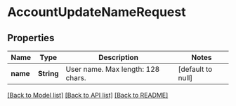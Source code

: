 # AccountUpdateNameRequest

## Properties

Name | Type | Description | Notes
------------ | ------------- | ------------- | -------------
**name** | **String** | User name. Max length: 128 chars. | [default to null]

[[Back to Model list]](../README.md#documentation-for-models) [[Back to API list]](../README.md#documentation-for-api-endpoints) [[Back to README]](../README.md)


